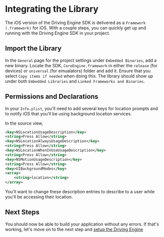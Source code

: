 # Integrating the Library
The iOS version of the Driving Engine SDK is delivered as a `Framework (.framework)` for iOS. With a couple steps, you can quickly get up and running with the Driving Engine SDK in your project.

## Import the Library
In the `General` page for the project settings under `Embedded Binaries`, add a new binary. Locate the SDK, `CoreEngine.framework` in either the `release` (for devices) or `universal` (for emualators) folder and add it. Ensure that you select `Copy items if needed` when doing this. The library should show up under both `Embedded Libraries` and `Linked Frameworks and Binaries`.

## Permissions and Declarations
In your `Info.plist`, you'll need to add several keys for location prompts and to notify iOS that you'll be using background location services.

In the source view,

```xml
<key>NSLocationUsageDescription</key> 
<string>Press Allow</string> 
<key>NSLocationAlwaysUsageDescription</key> 
<string>Press Allow</string> 
<key>NSLocationWhenInUseUsageDescription</key> 
<string>Press Allow</string> 
<key>NSMotionUsageDescription</key>
<string>Press Allow</string>
<key>UIBackgroundModes</key> 
<array>
    <string>location</string>
</array>
```

You'll want to change these description entries to describe to a user while you'll be accessing their location.

## Next Steps
You should now be able to build your application without any errors. If that's working, let's move on to the next step and [setup the Driving Engine](../setup-drive-engine/iOS.md)

